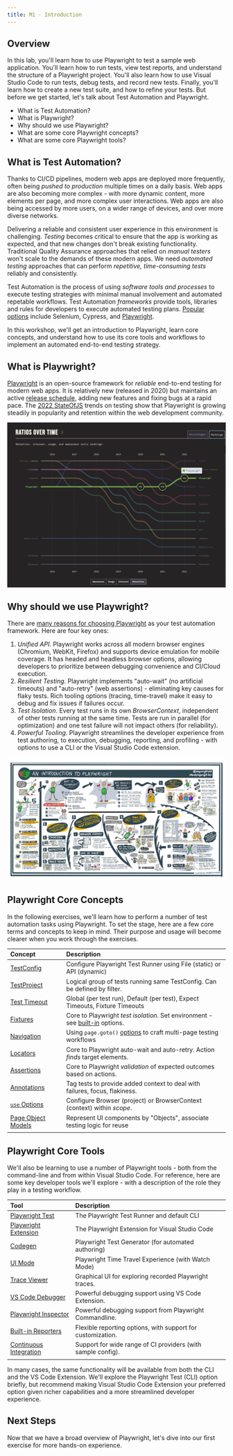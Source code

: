 ```yaml
---
title: M1 · Introduction
---
```


## Overview

In this lab, you'll learn how to use Playwright to test a sample web application. You'll learn how to run tests, view test reports, and understand the structure of a Playwright project. You'll also learn how to use Visual Studio Code to run tests, debug tests, and record new tests. Finally, you'll learn how to create a new test suite, and how to refine your tests. But before we get started, let's talk about Test Automation and Playwright.
 - What is Test Automation?
 - What is Playwright?
 - Why should we use Playwright?
 - What are some core Playwright concepts?
 - What are some core Playwright tools?

## What is Test Automation?

Thanks to CI/CD pipelines, modern web apps are deployed more frequently, often being _pushed to production_ multiple times on a daily basis. Web apps are also becoming more complex - with more dynamic content, more elements per page, and more complex user interactions. Web apps are also being accessed by more users, on a wider range of devices, and over more diverse networks.

Delivering a reliable and consistent user experience in this environment is challenging. _Testing_ becomes critical to ensure that the app is working as expected, and that new changes don't break existing functionality. Traditional Quality Assurance approaches that relied on _manual testers_ won't scale to the demands of these modern apps. We need _automated testing_ approaches that can perform _repetitive, time-consuming tests_ reliably and consistently.

Test Automation is the process of using _software tools and processes_ to execute testing strategies with minimal manual involvement and automated repetable workflows. Test Automation _frameworks_ provide tools, libraries and rules for developers to execute automated testing plans. [Popular options](https://saucelabs.com/resources/blog/top-test-automation-frameworks-in-2023) include Selenium, Cypress, and [Playwright](https://playwright.dev). 

In this workshop, we'll get an introduction to Playwright, learn core concepts, and understand how to use its core tools and workflows to implement an automated end-to-end testing strategy.

## What is Playwright?

[Playwright](https://playwright.dev/) is an open-source framework for _reliable_ end-to-end testing for modern web apps. It is relatively new (released in 2020) but maintains an active [release schedule](https://playwright.dev/docs/release-notes#version-138), adding new features and fixing bugs at a rapid pace. The [2022 StateOfJS](https://2022.stateofjs.com/en-US/libraries/testing/) trends on testing show that Playwright is growing steadily in popularity and retention within the web development community.

![Playwright](./assets//playwright-ranking.png)


## Why should we use Playwright?

There are [many reasons for choosing Playwright](https://playwright.dev/docs/why-playwright) as your test automation framework. Here are four key ones:
 1. _Unified API_. Playwright works across all modern browser engines (Chromium, WebKit, Firefox) and supports device emulation for mobile coverage. It has headed and headless browser options, allowing developers to prioritize between debugging convenience and CI/Cloud execution.
 1. _Resilient Testing_. Playwright implements "auto-wait" (no artificial timeouts) and "auto-retry" (web assertions) - eliminating key causes for flaky tests. Rich tooling options (tracing, time-travel) make it easy to debug and fix issues if failures occur.
 1. _Test Isolation_. Every test runs in its own _BrowserContext_, independent of other tests running at the same time. Tests are run in parallel (for optimization) and one test failure will not impact others (for reliability).
 1. _Powerful Tooling_. Playwright streamlines the developer experience from test authoring, to execution, debugging, reporting, and profiling - with options to use a CLI or the Visual Studio Code extension.

![Playwright](./assets/playwright-overview.png)

## Playwright Core Concepts

In the following exercises, we'll learn how to perform a number of test automation tasks using Playwright. To set the stage, here are a few core terms and concepts to keep in mind. Their purpose and usage will become clearer when you work through the exercises.

| Concept | Description |
|:---|:---|
| [TestConfig](https://playwright.dev/docs/api/class-testconfig)| Configure Playwright Test Runner using File (static) or API (dynamic)|
| [TestProject](https://playwright.dev/docs/test-projects)| Logical group of tests running same TestConfig. Can be defined by filter.|
| [Test Timeout](https://playwright.dev/docs/test-timeouts)| Global (per test run), Default (per test), Expect Timeouts, Fixture Timeouts |
| [Fixtures](https://playwright.dev/docs/test-fixtures)| Core to Playwright _test isolation_. Set environment - see [built-in](https://playwright.dev/docs/test-fixtures#built-in-fixtures) options. |
| [Navigation](https://playwright.dev/docs/writing-tests#actions)| Using `page.goto()` [options](https://playwright.dev/docs/api/class-page#page-goto) to craft multi-page testing workflows |
| [Locators](https://playwright.dev/docs/locators)| Core to Playwright auto-wait and auto-retry. Action _finds_ target elements.|
| [Assertions](https://playwright.dev/docs/test-assertions)| Core to Playwright _validation_ of expected outcomes based on actions.|
| [Annotations](https://playwright.dev/docs/test-annotations)| Tag tests to provide added context to deal with failures, focus, flakiness.|
| [`use` Options](https://playwright.dev/docs/test-use-options)| Configure Browser (project) or BrowserContext (context) within _scope_. |
| [Page Object Models](https://playwright.dev/docs/pom)| Represent UI components by "Objects", associate testing logic for reuse |
| | |


## Playwright Core Tools

We'll also be learning to use a number of Playwright tools - both from the command-line and from within Visual Studio Code. For reference, here are some key developer tools we'll explore - with a description of the role they play in a testing workflow.

| Tool | Description |
|:---|:---|
| [Playwright Test](https://playwright.dev/docs/test-cli) | The Playwright Test Runner and default CLI|
| [Playwright Extension](https://playwright.dev/docs/getting-started-vscode) | The Playwright Extension for Visual Studio Code|
| [Codegen](https://playwright.dev/docs/codegen-intro)| Playwright Test Generator (for automated authoring) |
| [UI Mode](https://playwright.dev/docs/test-ui-mode)| Playwright Time Travel Experience (with Watch Mode) |
| [Trace Viewer](https://playwright.dev/docs/trace-viewer-intro)| Graphical UI for exploring recorded Playwright traces. |
| [VS Code Debugger](https://playwright.dev/docs/debug#vs-code-debugger)| Powerful debugging support using VS Code Extension.|
|[Playwright Inspector](https://playwright.dev/docs/debug#playwright-inspector)| Powerful debugging support from Playwright Commandline. |
|[Built-in Reporters](https://playwright.dev/docs/test-reporters#built-in-reporters) | Flexible reporting options, with support for customization. |
| [Continuous Integration](https://playwright.dev/docs/ci) | Support for wide range of CI providers (with sample config). |
| | |

In many cases, the same functionality will be available from both the CLI and the VS Code Extension. We'll explore the Playwright Test (CLI) option briefly, but recommend making Visual Studio Code Extension your preferred option given richer capabilities and a more streamlined developer experience.


## Next Steps

Now that we have a broad overview of Playwright, let's dive into our first exercise for more hands-on experience.
